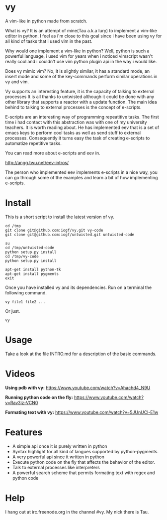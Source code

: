 vy
==

A vim-like in python made from scratch.

What is vy? 
It is an attempt of mine(Tau a.k.a Iury) to implement a vim-like editor in python.
I feel as i'm close to this goal since i have been using vy for all kind of tasks 
that i used vim in the past.

Why would one implement a vim-like in python? 
Well, python is such a powerful language, i used vim for years when i noticed vimscript wasn't
really cool and i couldn't use vim python plugin api in the way i would like.

Does vy mimic vim?
No, it is slightly similar, it has a standard mode, an insert mode and
some of the key-commands perform similar operations in vy and vim.

Vy supports an interesting feature, it is the capacity of talking to external processes
It is all thanks to untwisted although it could be done with any other library that supports a reactor
with a update function. The main idea behind to talking to external processes is the concept of e-scripts.

E-scripts are an interesting way of programming repeatitive tasks. The first time i had contact
with this abstraction was with one of my university teachers. It is worth reading about. He has
implemented eev that is a set of emacs keys to perform cool tasks as well as send stuff to external
processes. Consequently it turns easy the task of creating e-scripts to automatize repetitive tasks.

You can read more about e-scripts and eev in.

http://angg.twu.net/eev-intros/

The person who implemented eev implements e-scripts in a nice way, you can go
through some of the examples and learn a bit of how implementing e-scripts.


Install
=======
This is a short script to install the latest version of vy.

    cd /tmp
    git clone git@github.com:iogf/vy.git vy-code
    git clone git@github.com:iogf/untwisted.git untwisted-code 

    su
    cd /tmp/untwisted-code
    python setup.py install
    cd /tmp/vy-code
    python setup.py install

    apt-get install python-tk
    apt-get install pygments
    exit

    
Once you have installed vy and its dependencies.
Run on a terminal the following command.

    vy file1 file2 ...

Or just.

    vy


Usage
=====

Take a look at the file INTRO.md for a description of the basic
commands.


Videos
======

**Using pdb with vy:**
https://www.youtube.com/watch?v=Ahachd4_N9U

**Running python code on the fly:**
https://www.youtube.com/watch?v=Rav3iz-VCN0
    
**Formating text with vy:**
https://www.youtube.com/watch?v=5JUnUCl-E1w



Features
========
* A simple api once it is purely written in python
* Syntax highlight for all kind of langues supported by python-pygments.
* A very powerful api since it written in python
* Execute python code on the fly that affects the behavior of the editor.
* Talk to external processes like interpreters
* A powerful search scheme that permits formating text with regex and python code


Help
====
I hang out at irc.freenode.org in the channel #vy.
My nick there is Tau.

